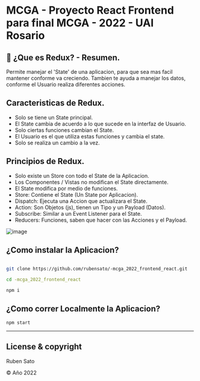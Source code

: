 # MCGA - Proyecto React Frontend para final MCGA - 2022 - UAI Rosario

## 🚀 ¿Que es Redux? - Resumen.

Permite manejar el 'State' de una aplicacion, para que sea mas facil mantener conforme va creciendo. 
Tambien te ayuda a manejar los datos, conforme el Usuario realiza diferentes acciones.

## Caracteristicas de Redux.
- Solo se tiene un State principal.
- El State cambia de acuerdo a lo que sucede en la interfaz de Usuario.
- Solo ciertas funciones cambian el State.
- El Usuario es el que utiliza estas funciones y cambia el state.
- Solo se realiza un cambio a la vez.

## Principios de Redux.

- Solo existe un Store con todo el State de la Aplicacion.
- Los Componentes / Vistas no modifican el State directamente.
- El State modifica por medio de funciones.
- Store: Contiene el State (Un State por Aplicacion).
- Dispatch: Ejecuta una Accion que actualizara el State.
- Action: Son Objetos (js), tienen un Tipo y un Payload (Datos).
- Subscribe: Similar a un Event Listener para el State.
- Reducers: Funciones, saben que hacer con las Acciones y el Payload. 

![image](https://user-images.githubusercontent.com/24545141/140233398-09735dd7-71aa-4cc0-926b-3710d0b59045.png)

## ¿Como instalar la Aplicacion?

```sh

git clone https://github.com/rubensato/-mcga_2022_frontend_react.git

cd -mcga_2022_frontend_react

npm i
```

## ¿Como correr Localmente la Aplicacion?

```sh
npm start
```

---
## License & copyright

Ruben Sato

© Año 2022  
